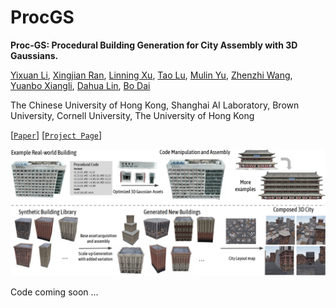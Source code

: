 # ProcGS

**Proc-GS: Procedural Building Generation for City Assembly with 3D Gaussians.**

[Yixuan Li](https://yixuanli98.github.io/), [Xingjian Ran](https://scholar.google.com/citations?user=8AubXI4AAAAJ&hl=zh-CN), [Linning Xu](https://eveneveno.github.io/lnxu/), [Tao Lu](https://inspirelt.github.io/), [Mulin Yu](https://mulinyu.github.io/), [Zhenzhi Wang](https://zhenzhiwang.github.io/), [Yuanbo Xiangli](https://kam1107.github.io/), [Dahua Lin](http://dahua.site/), [Bo Dai](https://daibo.info/)

The Chinese University of Hong Kong, Shanghai AI Laboratory, Brown University, Cornell University, The University of Hong Kong

[[`Paper`](https://arxiv.org/abs/2412.07660)] 
[[`Project Page`](https://city-super.github.io/procgs/)]

![teaser](figures/teaser.png)

Code coming soon ...